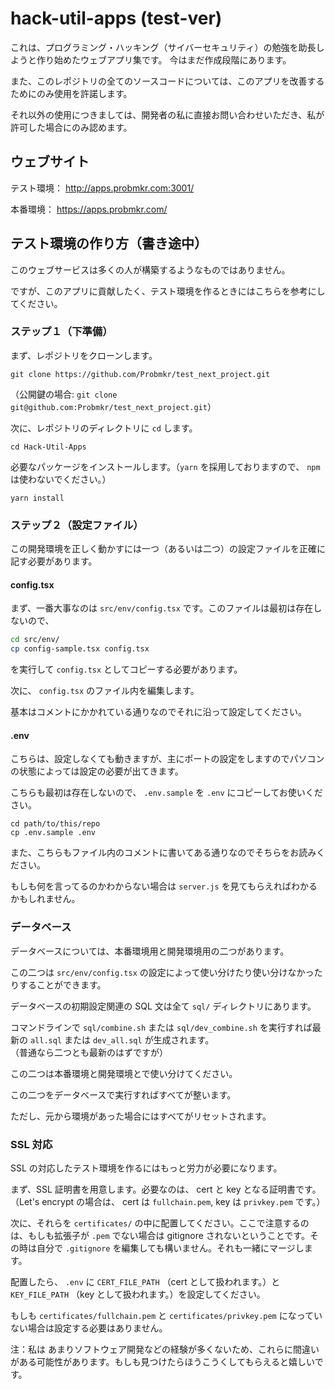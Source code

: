 # hack-util-apps (test-ver)

これは、プログラミング・ハッキング（サイバーセキュリティ）の勉強を助長しようと作り始めたウェブアプリ集です。
今はまだ作成段階にあります。

また、このレポジトリの全てのソースコードについては、このアプリを改善するためにのみ使用を許諾します。

それ以外の使用につきましては、開発者の私に直接お問い合わせいただき、私が許可した場合にのみ認めます。

## ウェブサイト

テスト環境：
http://apps.probmkr.com:3001/

本番環境：
https://apps.probmkr.com/

## テスト環境の作り方（書き途中）

このウェブサービスは多くの人が構築するようなものではありません。

ですが、このアプリに貢献したく、テスト環境を作るときにはこちらを参考にしてください。

### ステップ１（下準備）

まず、レポジトリをクローンします。

```shell
git clone https://github.com/Probmkr/test_next_project.git
```

（公開鍵の場合: `git clone git@github.com:Probmkr/test_next_project.git`）

次に、レポジトリのディレクトリに `cd` します。

```shell
cd Hack-Util-Apps
```

必要なパッケージをインストールします。（`yarn` を採用しておりますので、 `npm` は使わないでください。）

```shell
yarn install
```

### ステップ２（設定ファイル）

この開発環境を正しく動かすには一つ（あるいは二つ）の設定ファイルを正確に記す必要があります。

#### config.tsx

まず、一番大事なのは `src/env/config.tsx` です。このファイルは最初は存在しないので、

```bash
cd src/env/
cp config-sample.tsx config.tsx
```

を実行して `config.tsx` としてコピーする必要があります。

次に、 `config.tsx` のファイル内を編集します。

基本はコメントにかかれている通りなのでそれに沿って設定してください。

#### .env

こちらは、設定しなくても動きますが、主にポートの設定をしますのでパソコンの状態によっては設定の必要が出てきます。

こちらも最初は存在しないので、 `.env.sample` を `.env` にコピーしてお使いください。

```shell
cd path/to/this/repo
cp .env.sample .env
```

また、こちらもファイル内のコメントに書いてある通りなのでそちらをお読みください。

もしも何を言ってるのかわからない場合は `server.js` を見てもらえればわかるかもしれません。

### データベース

データベースについては、本番環境用と開発環境用の二つがあります。

この二つは `src/env/config.tsx` の設定によって使い分けたり使い分けなかったりすることができます。

データベースの初期設定関連の SQL 文は全て `sql/` ディレクトリにあります。

コマンドラインで `sql/combine.sh` または `sql/dev_combine.sh` を実行すれば最新の `all.sql` または `dev_all.sql` が生成されます。  
（普通なら二つとも最新のはずですが）

この二つは本番環境と開発環境とで使い分けてください。

この二つをデータベースで実行すればすべてが整います。

ただし、元から環境があった場合にはすべてがリセットされます。

### SSL 対応

SSL の対応したテスト環境を作るにはもっと労力が必要になります。

まず、SSL 証明書を用意します。必要なのは、 cert と key となる証明書です。（Let's encrypt の場合は、 cert は `fullchain.pem`, key は `privkey.pem` です。）

次に、それらを `certificates/` の中に配置してください。ここで注意するのは、もしも拡張子が `.pem` でない場合は gitignore されないということです。その時は自分で `.gitignore` を編集しても構いません。それも一緒にマージします。

配置したら、 `.env` に `CERT_FILE_PATH` （cert として扱われます。）と `KEY_FILE_PATH` （key として扱われます。）を設定してください。

もしも `certificates/fullchain.pem` と `certificates/privkey.pem` になっていない場合は設定する必要はありません。

注：私は あまりソフトウェア開発などの経験が多くないため、これらに間違いがある可能性があります。もしも見つけたらほうこうくしてもらえると嬉しいです。
